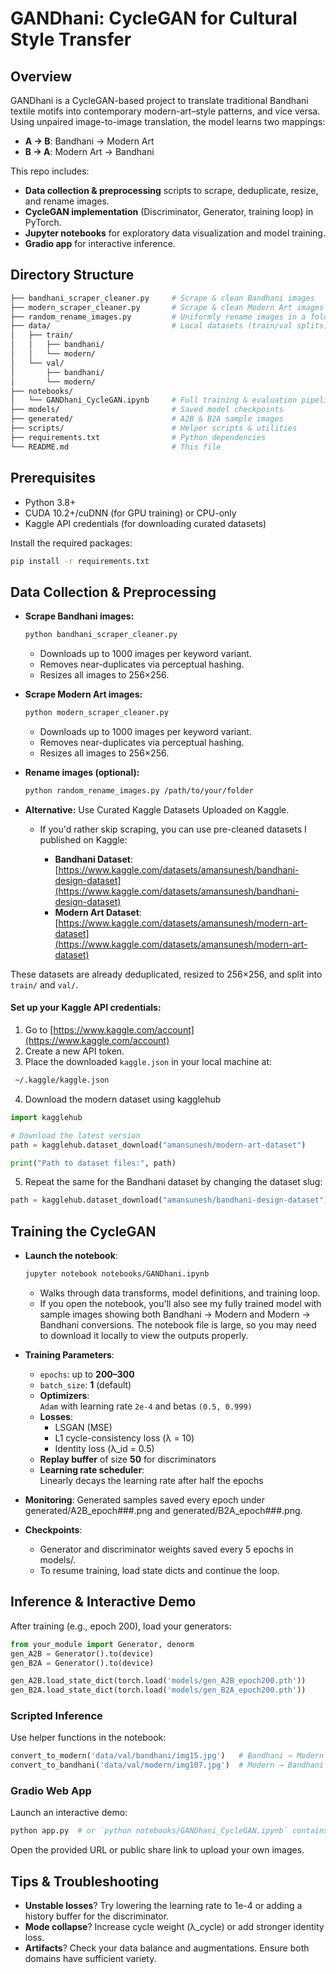 # GANDhani: CycleGAN for Cultural Style Transfer

## Overview

GANDhani is a CycleGAN-based project to translate traditional Bandhani textile motifs into contemporary modern-art–style patterns, and vice versa. Using unpaired image-to-image translation, the model learns two mappings:

- **A → B**: Bandhani → Modern Art  
- **B → A**: Modern Art → Bandhani

This repo includes:

- **Data collection & preprocessing** scripts to scrape, deduplicate, resize, and rename images.  
- **CycleGAN implementation** (Discriminator, Generator, training loop) in PyTorch.  
- **Jupyter notebooks** for exploratory data visualization and model training.  
- **Gradio app** for interactive inference. 

## Directory Structure

```bash
├── bandhani_scraper_cleaner.py     # Scrape & clean Bandhani images
├── modern_scraper_cleaner.py       # Scrape & clean Modern Art images
├── random_rename_images.py         # Uniformly rename images in a folder
├── data/                           # Local datasets (train/val splits)
│   ├── train/
│   │   ├── bandhani/
│   │   └── modern/
│   └── val/
│       ├── bandhani/
│       └── modern/
├── notebooks/
│   └── GANDhani_CycleGAN.ipynb     # Full training & evaluation pipeline
├── models/                         # Saved model checkpoints
├── generated/                      # A2B & B2A sample images
├── scripts/                        # Helper scripts & utilities
├── requirements.txt                # Python dependencies
└── README.md                       # This file
```

## Prerequisites

- Python 3.8+  
- CUDA 10.2+/cuDNN (for GPU training) or CPU-only  
- Kaggle API credentials (for downloading curated datasets)

Install the required packages:

```bash
pip install -r requirements.txt
```

## Data Collection & Preprocessing

- **Scrape Bandhani images:**
  ```bash
  python bandhani_scraper_cleaner.py
  ```

  - Downloads up to 1000 images per keyword variant.
  - Removes near-duplicates via perceptual hashing. 
  - Resizes all images to 256×256.

- **Scrape Modern Art images:**

  ```bash
  python modern_scraper_cleaner.py
  ```
    
  - Downloads up to 1000 images per keyword variant.
  - Removes near-duplicates via perceptual hashing. 
  - Resizes all images to 256×256.

- **Rename images (optional):**

  ```bash
  python random_rename_images.py /path/to/your/folder
  ```

- **Alternative:** Use Curated Kaggle Datasets Uploaded on Kaggle.
  - If you'd rather skip scraping, you can use pre-cleaned datasets I published on Kaggle:
  
    - **Bandhani Dataset**: [https://www.kaggle.com/datasets/amansunesh/bandhani-design-dataset](https://www.kaggle.com/datasets/amansunesh/bandhani-design-dataset)  
    - **Modern Art Dataset**: [https://www.kaggle.com/datasets/amansunesh/modern-art-dataset](https://www.kaggle.com/datasets/amansunesh/modern-art-dataset)

These datasets are already deduplicated, resized to 256×256, and split into `train/` and `val/`.

#### Set up your Kaggle API credentials:

1. Go to [https://www.kaggle.com/account](https://www.kaggle.com/account)
2. Create a new API token.
3. Place the downloaded `kaggle.json` in your local machine at:

  ```bash
   ~/.kaggle/kaggle.json
  ```

4. Download the modern dataset using kagglehub

```python
import kagglehub

# Download the latest version
path = kagglehub.dataset_download("amansunesh/modern-art-dataset")

print("Path to dataset files:", path)
```

5. Repeat the same for the Bandhani dataset by changing the dataset slug:

```python
path = kagglehub.dataset_download("amansunesh/bandhani-design-dataset")
```

## Training the CycleGAN


- **Launch the notebook**:
  ```bash
  jupyter notebook notebooks/GANDhani.ipynb
  ```

  - Walks through data transforms, model definitions, and training loop.
  - If you open the notebook, you'll also see my fully trained model with sample images showing both Bandhani → Modern and Modern → Bandhani conversions. The notebook file is large, so you may need to download it locally to view the outputs properly.

- **Training Parameters**:
  - `epochs`: up to **200–300**
  - `batch_size`: **1** (default)
  - **Optimizers**:  
    `Adam` with learning rate `2e-4` and betas `(0.5, 0.999)`
  - **Losses**:  
    - LSGAN (MSE)  
    - L1 cycle-consistency loss (λ = 10)  
    - Identity loss (λ_id = 0.5)
  - **Replay buffer** of size **50** for discriminators
  - **Learning rate scheduler**:  
    Linearly decays the learning rate after half the epochs

- **Monitoring**: Generated samples saved every epoch under generated/A2B_epoch###.png and generated/B2A_epoch###.png.

- **Checkpoints**:
  - Generator and discriminator weights saved every 5 epochs in models/.
  - To resume training, load state dicts and continue the loop.


## Inference & Interactive Demo

After training (e.g., epoch 200), load your generators:

```python
from your_module import Generator, denorm
gen_A2B = Generator().to(device)
gen_B2A = Generator().to(device)

gen_A2B.load_state_dict(torch.load('models/gen_A2B_epoch200.pth'))
gen_B2A.load_state_dict(torch.load('models/gen_B2A_epoch200.pth'))
```

### Scripted Inference
Use helper functions in the notebook:

```python
convert_to_modern('data/val/bandhani/img15.jpg')   # Bandhani → Modern
convert_to_bandhani('data/val/modern/img107.jpg')  # Modern → Bandhani
```

### Gradio Web App
Launch an interactive demo:

```bash
python app.py  # or `python notebooks/GANDhani_CycleGAN.ipynb` contains demo code
```

Open the provided URL or public share link to upload your own images.


## Tips & Troubleshooting
- **Unstable losses**? Try lowering the learning rate to 1e-4 or adding a history buffer for the discriminator.
- **Mode collapse**? Increase cycle weight (λ_cycle) or add stronger identity loss.
- **Artifacts**? Check your data balance and augmentations. Ensure both domains have sufficient variety.
